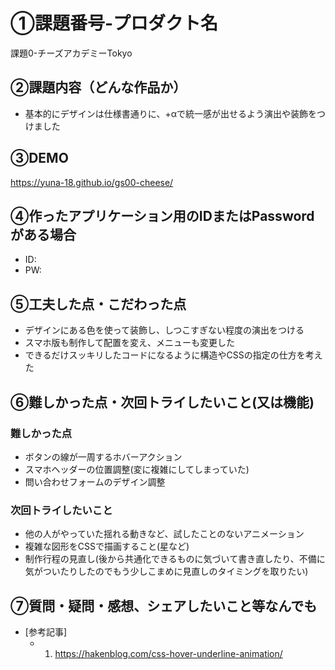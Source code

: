 # ①課題番号-プロダクト名 

課題0-チーズアカデミーTokyo

## ②課題内容（どんな作品か）

- 基本的にデザインは仕様書通りに、+αで統一感が出せるよう演出や装飾をつけました

## ③DEMO
https://yuna-18.github.io/gs00-cheese/

## ④作ったアプリケーション用のIDまたはPasswordがある場合

- ID: 
- PW: 

## ⑤工夫した点・こだわった点

- デザインにある色を使って装飾し、しつこすぎない程度の演出をつける
- スマホ版も制作して配置を変え、メニューも変更した 
- できるだけスッキリしたコードになるように構造やCSSの指定の仕方を考えた

## ⑥難しかった点・次回トライしたいこと(又は機能)

### 難しかった点
- ボタンの線が一周するホバーアクション
- スマホヘッダーの位置調整(変に複雑にしてしまっていた)
- 問い合わせフォームのデザイン調整

### 次回トライしたいこと
- 他の人がやっていた揺れる動きなど、試したことのないアニメーション
- 複雑な図形をCSSで描画すること(星など) 
- 制作行程の見直し(後から共通化できるものに気づいて書き直したり、不備に気がついたりしたのでもう少しこまめに見直しのタイミングを取りたい)


## ⑦質問・疑問・感想、シェアしたいこと等なんでも

- [参考記事]
  - 1. https://hakenblog.com/css-hover-underline-animation/
